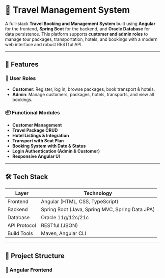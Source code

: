 # 🧳 Travel Management System

A full-stack **Travel Booking and Management System** built using **Angular** for the frontend, **Spring Boot** for the backend, and **Oracle Database** for data persistence. This platform supports **customer and admin roles** to manage tour packages, transportation, hotels, and bookings with a modern web interface and robust RESTful API.

---

## 🚀 Features

### 👤 User Roles
- **Customer**: Register, log in, browse packages, book transport & hotels.
- **Admin**: Manage customers, packages, hotels, transports, and view all bookings.

### 📦 Functional Modules
- **Customer Management**  
- **Travel Package CRUD**  
- **Hotel Listings & Integration**  
- **Transport with Seat Plan**  
- **Booking System with Date & Status**  
- **Login Authentication (Admin & Customer)**  
- **Responsive Angular UI**

---

## 🛠️ Tech Stack

| Layer        | Technology                    |
|--------------|-------------------------------|
| Frontend     | Angular (HTML, CSS, TypeScript) |
| Backend      | Spring Boot (Java, Spring MVC, Spring Data JPA) |
| Database     | Oracle 11g/12c/21c             |
| API Protocol | RESTful (JSON)                |
| Build Tools  | Maven, Angular CLI            |

---

## 📁 Project Structure

### 🔹 Angular Frontend

